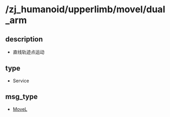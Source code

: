 # /zj_humanoid/upperlimb/movel/dual_arm

## description
- 直线轨迹点运动

## type
- Service

## msg_type
- [MoveL](../../../../../zj_humanoid_types.md#MoveL)

